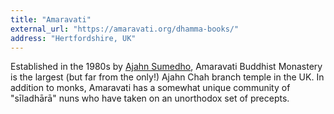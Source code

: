 ```yaml
---
title: "Amaravati"
external_url: "https://amaravati.org/dhamma-books/"
address: "Hertfordshire, UK"
---
```


Established in the 1980s by [Ajahn Sumedho](/authors/sumedho), Amaravati Buddhist Monastery is the largest (but far from the only!) Ajahn Chah branch temple in the UK. In addition to monks, Amaravati has a somewhat unique community of "sīladhārā" nuns who have taken on an unorthodox set of precepts.
